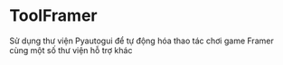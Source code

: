 # ToolFramer
Sử dụng thư viện Pyautogui để tự động hóa thao tác chơi game Framer cùng một số thư viện hỗ trợ khác
